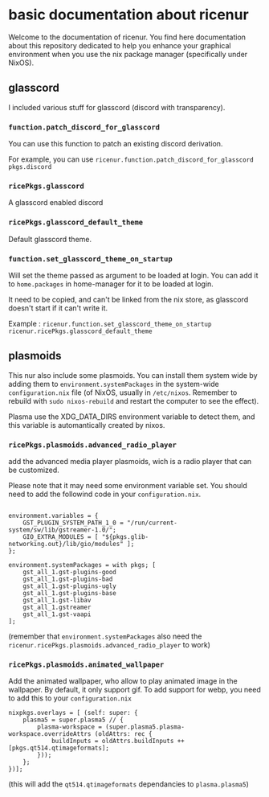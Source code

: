# basic documentation about ricenur

Welcome to the documentation of ricenur. You find here documentation about this repository dedicated to help you enhance your graphical environment when you use the nix package manager (specifically under NixOS).

## glasscord
I included various stuff for glasscord (discord with transparency).

### `function.patch_discord_for_glasscord`
You can use this function to patch an existing discord derivation.

For example, you can use `ricenur.function.patch_discord_for_glasscord pkgs.discord`

### `ricePkgs.glasscord`
A glasscord enabled discord

### `ricePkgs.glasscord_default_theme`
Default glasscord theme.

### `function.set_glasscord_theme_on_startup`
Will set the theme passed as argument to be loaded at login. You can add it to `home.packages` in home-manager for it to be loaded at login.

It need to be copied, and can't be linked from the nix store, as glasscord doesn't start if it can't write it.

Example : `ricenur.function.set_glasscord_theme_on_startup ricenur.ricePkgs.glasscord_default_theme`

## plasmoids
This nur also include some plasmoids. You can install them system wide by adding them to `environment.systemPackages` in the system-wide `configuration.nix` file (of NixOS, usually in `/etc/nixos`. Remember to rebuild with `sudo nixos-rebuild` and restart the computer to see the effect).

Plasma use the XDG_DATA_DIRS environment variable to detect them, and this variable is automantically created by nixos.

### `ricePkgs.plasmoids.advanced_radio_player`
add the advanced media player plasmoids, wich is a radio player that can be customized.

Please note that it may need some environment variable set. You should need to add the followind code in your `configuration.nix`.

```

environment.variables = {
	GST_PLUGIN_SYSTEM_PATH_1_0 = "/run/current-system/sw/lib/gstreamer-1.0/";
	GIO_EXTRA_MODULES = [ "${pkgs.glib-networking.out}/lib/gio/modules" ];
};

environment.systemPackages = with pkgs; [
	gst_all_1.gst-plugins-good
	gst_all_1.gst-plugins-bad
	gst_all_1.gst-plugins-ugly
	gst_all_1.gst-plugins-base
	gst_all_1.gst-libav
	gst_all_1.gstreamer
	gst_all_1.gst-vaapi
];
```
(remember that `environment.systemPackages` also need the `ricenur.ricePkgs.plasmoids.advanced_radio_player` to work)

### `ricePkgs.plasmoids.animated_wallpaper`
Add the animated wallpaper, who allow to play animated image in the wallpaper. By default, it only support gif. To add support for webp, you need to add this to your `configuration.nix`

```
nixpkgs.overlays = [ (self: super: {
	plasma5 = super.plasma5 // {
		plasma-workspace = (super.plasma5.plasma-workspace.overrideAttrs (oldAttrs: rec {
			buildInputs = oldAttrs.buildInputs ++ [pkgs.qt514.qtimageformats];
		}));
	};
})];
```

(this will add the `qt514.qtimageformats` dependancies to `plasma.plasma5`)
